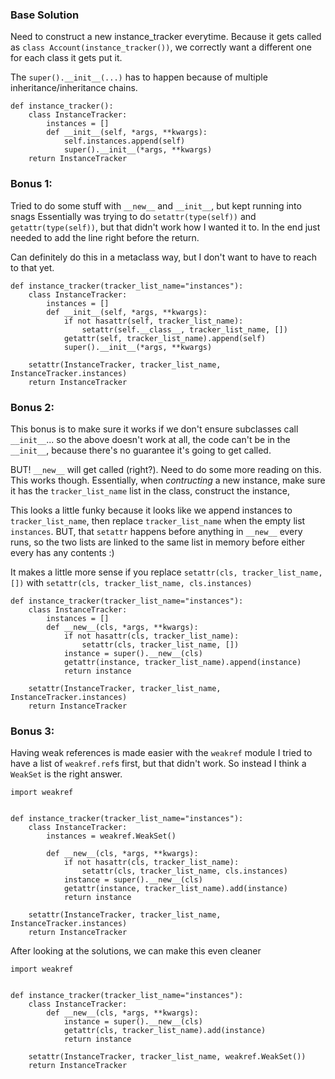 ### Base Solution

Need to construct a new instance_tracker everytime. Because it gets called as
`class Account(instance_tracker())`, we correctly want a different one for each class it gets put it.

The `super().__init__(...)` has to happen because of multiple inheritance/inheritance chains.

```
def instance_tracker():
    class InstanceTracker:
        instances = []
        def __init__(self, *args, **kwargs):
            self.instances.append(self)
            super().__init__(*args, **kwargs)
    return InstanceTracker
```


### Bonus 1:

Tried to do some stuff with `__new__` and `__init__`, but kept running into snags
Essentially was trying to do `setattr(type(self))` and `getattr(type(self))`, but that didn't work how I wanted it to. In the end just needed to add the line right before the return.

Can definitely do this in a metaclass way, but I don't want to have to reach to that yet.

```
def instance_tracker(tracker_list_name="instances"):
    class InstanceTracker:
        instances = []
        def __init__(self, *args, **kwargs):
            if not hasattr(self, tracker_list_name):
                setattr(self.__class__, tracker_list_name, [])
            getattr(self, tracker_list_name).append(self)
            super().__init__(*args, **kwargs)

    setattr(InstanceTracker, tracker_list_name, InstanceTracker.instances)
    return InstanceTracker
```

### Bonus 2:
This bonus is to make sure it works if we don't ensure subclasses call `__init__`... so the above doesn't work at all, the code can't be in the `__init__`, because there's no guarantee it's going to get called.

BUT! `__new__` will get called (right?). Need to do some more reading on this.
This works though. Essentially, when _contructing_ a new instance, make sure it has the `tracker_list_name` list in the class, construct the instance, 

This looks a little funky because it looks like we append instances to `tracker_list_name`, then replace `tracker_list_name` when the empty list `instances`. BUT, that `setattr` happens before anything in `__new__` every runs, so the two lists are linked to the same list in memory before either every has any contents :)

It makes a little more sense if you replace `setattr(cls, tracker_list_name, [])` with `setattr(cls, tracker_list_name, cls.instances)`

```
def instance_tracker(tracker_list_name="instances"):
    class InstanceTracker:
        instances = []
        def __new__(cls, *args, **kwargs):
            if not hasattr(cls, tracker_list_name):
                setattr(cls, tracker_list_name, [])
            instance = super().__new__(cls)
            getattr(instance, tracker_list_name).append(instance)
            return instance

    setattr(InstanceTracker, tracker_list_name, InstanceTracker.instances)
    return InstanceTracker
```


### Bonus 3:
Having weak references  is made easier with the `weakref` module
I tried to have a list of `weakref.ref`s first, but that didn't work. So instead I think a `WeakSet` is the right answer.

```
import weakref


def instance_tracker(tracker_list_name="instances"):
    class InstanceTracker:
        instances = weakref.WeakSet()

        def __new__(cls, *args, **kwargs):
            if not hasattr(cls, tracker_list_name):
                setattr(cls, tracker_list_name, cls.instances)
            instance = super().__new__(cls)
            getattr(instance, tracker_list_name).add(instance)
            return instance

    setattr(InstanceTracker, tracker_list_name, InstanceTracker.instances)
    return InstanceTracker
```



After looking at the solutions, we can make this even cleaner
```
import weakref


def instance_tracker(tracker_list_name="instances"):
    class InstanceTracker:
        def __new__(cls, *args, **kwargs):
            instance = super().__new__(cls)
            getattr(cls, tracker_list_name).add(instance)
            return instance

    setattr(InstanceTracker, tracker_list_name, weakref.WeakSet())
    return InstanceTracker
```
